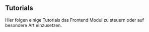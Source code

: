 ## Tutorials

Hier folgen einige Tutorials das Frontend Modul zu steuern oder auf besondere
Art einzusetzen.

